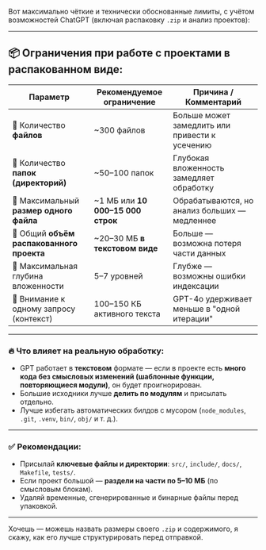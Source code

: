 Вот максимально чёткие и технически обоснованные лимиты, с учётом возможностей ChatGPT (включая распаковку `.zip` и анализ проектов):

---

## 📦 **Ограничения при работе с проектами в распакованном виде:**

| Параметр                                  | Рекомендуемое ограничение          | Причина / Комментарий                          |
| ----------------------------------------- | ---------------------------------- | ---------------------------------------------- |
| 📁 Количество **файлов**                  | \~300 файлов                       | Больше может замедлить или привести к усечению |
| 📂 Количество **папок (директорий)**      | \~50–100 папок                     | Глубокая вложенность замедляет обработку       |
| 📄 Максимальный **размер одного файла**   | \~1 МБ или **10 000–15 000 строк** | Обрабатываются, но анализ больших — медленнее  |
| 📜 Общий **объём распакованного проекта** | \~20–30 МБ **в текстовом виде**    | Больше — возможна потеря части данных          |
| 📏 Максимальная глубина вложенности       | 5–7 уровней                        | Глубже — возможны ошибки индексации            |
| 🧠 Внимание к одному запросу (контекст)   | 100–150 КБ активного текста        | GPT-4o удерживает меньше в "одной итерации"    |

---

### 🔥 Что влияет на реальную обработку:

* GPT работает в **текстовом** формате — если в проекте есть **много кода без смысловых изменений (шаблонные функции, повторяющиеся модули)**, он будет проигнорирован.
* Большие исходники лучше **делить по модулям** и присылать отдельно.
* Лучше избегать автоматических билдов с мусором (`node_modules`, `.git`, `.venv`, `bin/`, `obj/` и т. д.).

---

### ✅ Рекомендации:

* Присылай **ключевые файлы и директории**: `src/`, `include/`, `docs/`, `Makefile`, `tests/`.
* Если проект большой — **раздели на части по 5–10 МБ** (по смысловым блокам).
* Удаляй временные, сгенерированные и бинарные файлы перед упаковкой.

---

Хочешь — можешь назвать размеры своего `.zip` и содержимого, я скажу, как его лучше структурировать перед отправкой.

